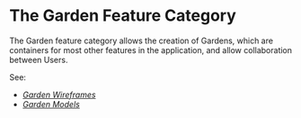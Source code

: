 # The Garden Feature Category

The Garden feature category allows the creation of Gardens, which are containers for most other features in the application, and allow collaboration between Users. 

See:
- *[Garden Wireframes](wireframes.md)*
- *[Garden Models](models.md)* 